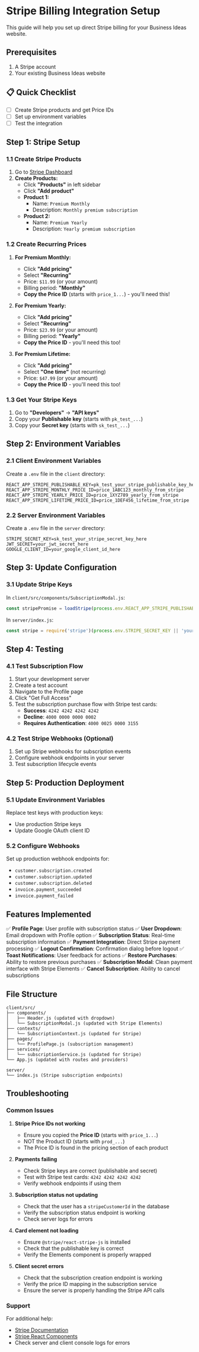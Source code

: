 # Stripe Billing Integration Setup

This guide will help you set up direct Stripe billing for your Business Ideas website.

## Prerequisites

1. A Stripe account  
2. Your existing Business Ideas website

## 📋 **Quick Checklist**
- [ ] Create Stripe products and get Price IDs
- [ ] Set up environment variables
- [ ] Test the integration

## Step 1: Stripe Setup

### 1.1 Create Stripe Products
1. Go to [Stripe Dashboard](https://dashboard.stripe.com/)
2. **Create Products:**
   - Click **"Products"** in left sidebar
   - Click **"Add product"**
   - **Product 1:**
     - Name: `Premium Monthly`
     - Description: `Monthly premium subscription`
   - **Product 2:**
     - Name: `Premium Yearly`
     - Description: `Yearly premium subscription`

### 1.2 Create Recurring Prices
1. **For Premium Monthly:**
   - Click **"Add pricing"** 
   - Select **"Recurring"**
   - Price: `$11.99` (or your amount)
   - Billing period: **"Monthly"**
   - **Copy the Price ID** (starts with `price_1...`) - you'll need this!

2. **For Premium Yearly:**
   - Click **"Add pricing"**
   - Select **"Recurring"** 
   - Price: `$23.99` (or your amount)
   - Billing period: **"Yearly"**
   - **Copy the Price ID** - you'll need this too!

3. **For Premium Lifetime:**
   - Click **"Add pricing"**
   - Select **"One time"** (not recurring)
   - Price: `$47.99` (or your amount)
   - **Copy the Price ID** - you'll need this too!

### 1.3 Get Your Stripe Keys
1. Go to **"Developers"** → **"API keys"**
2. Copy your **Publishable key** (starts with `pk_test_...`)
3. Copy your **Secret key** (starts with `sk_test_...`)

## Step 2: Environment Variables

### 2.1 Client Environment Variables
Create a `.env` file in the `client` directory:

```env
REACT_APP_STRIPE_PUBLISHABLE_KEY=pk_test_your_stripe_publishable_key_here
REACT_APP_STRIPE_MONTHLY_PRICE_ID=price_1ABC123_monthly_from_stripe
REACT_APP_STRIPE_YEARLY_PRICE_ID=price_1XYZ789_yearly_from_stripe
REACT_APP_STRIPE_LIFETIME_PRICE_ID=price_1DEF456_lifetime_from_stripe
```

### 2.2 Server Environment Variables
Create a `.env` file in the `server` directory:

```env
STRIPE_SECRET_KEY=sk_test_your_stripe_secret_key_here
JWT_SECRET=your_jwt_secret_here
GOOGLE_CLIENT_ID=your_google_client_id_here
```

## Step 3: Update Configuration

### 3.1 Update Stripe Keys
In `client/src/components/SubscriptionModal.js`:
```javascript
const stripePromise = loadStripe(process.env.REACT_APP_STRIPE_PUBLISHABLE_KEY || 'your-stripe-publishable-key');
```

In `server/index.js`:
```javascript
const stripe = require('stripe')(process.env.STRIPE_SECRET_KEY || 'your-stripe-secret-key');
```

## Step 4: Testing

### 4.1 Test Subscription Flow
1. Start your development server
2. Create a test account
3. Navigate to the Profile page
4. Click "Get Full Access"
5. Test the subscription purchase flow with Stripe test cards:
   - **Success**: `4242 4242 4242 4242`
   - **Decline**: `4000 0000 0000 0002`
   - **Requires Authentication**: `4000 0025 0000 3155`

### 4.2 Test Stripe Webhooks (Optional)
1. Set up Stripe webhooks for subscription events
2. Configure webhook endpoints in your server
3. Test subscription lifecycle events

## Step 5: Production Deployment

### 5.1 Update Environment Variables
Replace test keys with production keys:
- Use production Stripe keys
- Update Google OAuth client ID

### 5.2 Configure Webhooks
Set up production webhook endpoints for:
- `customer.subscription.created`
- `customer.subscription.updated`
- `customer.subscription.deleted`
- `invoice.payment_succeeded`
- `invoice.payment_failed`

## Features Implemented

✅ **Profile Page**: User profile with subscription status
✅ **User Dropdown**: Email dropdown with Profile option
✅ **Subscription Status**: Real-time subscription information
✅ **Payment Integration**: Direct Stripe payment processing
✅ **Logout Confirmation**: Confirmation dialog before logout
✅ **Toast Notifications**: User feedback for actions
✅ **Restore Purchases**: Ability to restore previous purchases
✅ **Subscription Modal**: Clean payment interface with Stripe Elements
✅ **Cancel Subscription**: Ability to cancel subscriptions

## File Structure

```
client/src/
├── components/
│   ├── Header.js (updated with dropdown)
│   └── SubscriptionModal.js (updated with Stripe Elements)
├── contexts/
│   └── SubscriptionContext.js (updated for Stripe)
├── pages/
│   └── ProfilePage.js (subscription management)
├── services/
│   └── subscriptionService.js (updated for Stripe)
└── App.js (updated with routes and providers)

server/
└── index.js (Stripe subscription endpoints)
```

## Troubleshooting

### Common Issues

1. **Stripe Price IDs not working**
   - Ensure you copied the **Price ID** (starts with `price_1...`)
   - NOT the Product ID (starts with `prod_...`)
   - The Price ID is found in the pricing section of each product

2. **Payments failing**
   - Check Stripe keys are correct (publishable and secret)
   - Test with Stripe test cards: `4242 4242 4242 4242`
   - Verify webhook endpoints if using them

3. **Subscription status not updating**
   - Check that the user has a `stripeCustomerId` in the database
   - Verify the subscription status endpoint is working
   - Check server logs for errors

4. **Card element not loading**
   - Ensure `@stripe/react-stripe-js` is installed
   - Check that the publishable key is correct
   - Verify the Elements component is properly wrapped

5. **Client secret errors**
   - Check that the subscription creation endpoint is working
   - Verify the price ID mapping in the subscription service
   - Ensure the server is properly handling the Stripe API calls

### Support

For additional help:
- [Stripe Documentation](https://stripe.com/docs)
- [Stripe React Components](https://stripe.com/docs/stripe-js/react)
- Check server and client console logs for errors 